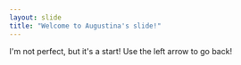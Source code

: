 ```yaml
---
layout: slide
title: "Welcome to Augustina's slide!"
---
```

I'm not perfect, but it's a start!
Use the left arrow to go back!